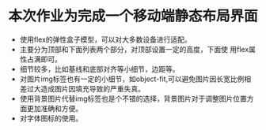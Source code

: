 本次作业为完成一个移动端静态布局界面
==========
- 使用flex的弹性盒子模型，可以对大多数设备进行适配。
- 主要分为顶部和下面列表两个部分，对顶部设置一定的高度，下面使 用flex属性占满即可。
- 细节较多，比如基线和底部对齐等小细节，边距等。
- 对图片img标签也有一定的小细节，如object-fit,可以避免图片因长宽比例相差过大造成图片因填充导致的严重失真。
- 使用背景图片代替img标签也是个不错的选择，背景图片对于调整图片位置方面更加准确和方便。
- 对字体图标的使用。   